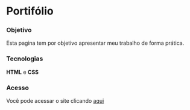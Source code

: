 # Portifólio 

### Objetivo 
Esta pagina tem por objetivo apresentar meu trabalho de forma prática.


### Tecnologias 
**HTML** e **CSS**

### Acesso
Você pode acessar o site clicando [aqui](https://link)

